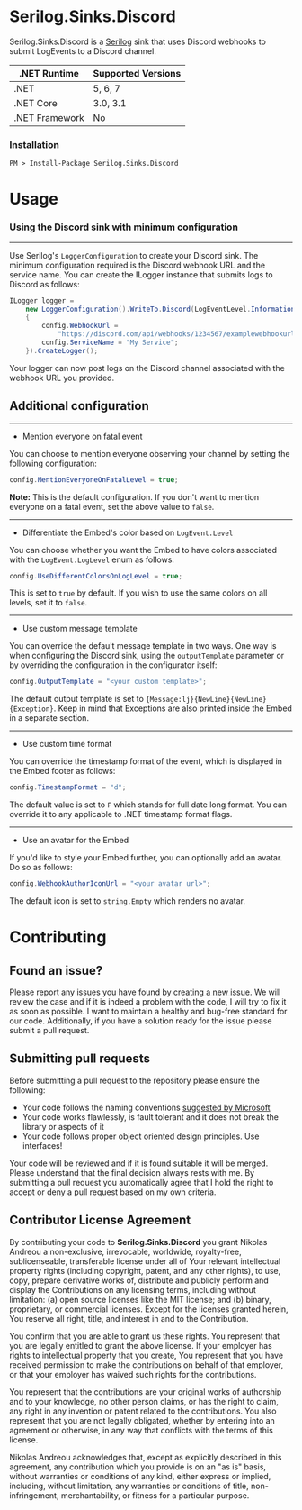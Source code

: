 # Serilog.Sinks.Discord

Serilog.Sinks.Discord is a [Serilog](https://github.com/serilog/serilog) sink that uses Discord webhooks to submit LogEvents to a Discord channel.

| **.NET Runtime** 	| **Supported Versions**   	 |
|------------------	|----------------------------|
| .NET             	| 5, 6, 7                    |
| .NET Core        	| 3.0, 3.1     	             |
| .NET Framework   	| No	                     |

### Installation

```
PM > Install-Package Serilog.Sinks.Discord
```

# Usage

### Using the Discord sink with minimum configuration

---

Use Serilog's `LoggerConfiguration` to create your Discord sink. 
The minimum configuration required is the Discord webhook URL and the service name.
You can create the ILogger instance that submits logs to Discord as follows:

```csharp
ILogger logger = 
    new LoggerConfiguration().WriteTo.Discord(LogEventLevel.Information, config =>
    {
        config.WebhookUrl =
            "https://discord.com/api/webhooks/1234567/examplewebhookurl";
        config.ServiceName = "My Service";
    }).CreateLogger();
```
Your logger can now post logs on the Discord channel associated with the webhook URL you provided.


## Additional configuration

---

* Mention everyone on fatal event

You can choose to mention everyone observing your channel by setting the following configuration:
```csharp
config.MentionEveryoneOnFatalLevel = true;
```

**Note:** This is the default configuration. If you don't want to mention everyone on a fatal event, set the above value to `false`.

---

* Differentiate the Embed's color based on `LogEvent.Level`

You can choose whether you want the Embed to have colors associated with the `LogEvent.LogLevel` enum as follows:
```csharp
config.UseDifferentColorsOnLogLevel = true;
```

This is set to `true` by default. If you wish to use the same colors on all levels, set it to `false`.

---

* Use custom message template

You can override the default message template in two ways. One way is when configuring the Discord sink, using the `outputTemplate` parameter or by overriding the configuration in the configurator itself:

```csharp
config.OutputTemplate = "<your custom template>";
```

The default output template is set to `{Message:lj}{NewLine}{NewLine}{Exception}`. Keep in mind that Exceptions are also printed inside the Embed in a separate section.

---

* Use custom time format

You can override the timestamp format of the event, which is displayed in the Embed footer as follows:

```csharp
config.TimestampFormat = "d";
```

The default value is set to `F` which stands for full date long format. You can override it to any applicable to .NET timestamp format flags.

---

* Use an avatar for the Embed

If you'd like to style your Embed further, you can optionally add an avatar. Do so as follows:

```csharp
config.WebhookAuthorIconUrl = "<your avatar url>";
```

The default icon is set to `string.Empty` which renders no avatar.

# Contributing

## Found an issue?

Please report any issues you have found by [creating a new issue](https://github.com/Codeh4ck/Serilog.Sinks.Discord/issues). We will review the case and if it is indeed a problem with the code, I will try to fix it as soon as possible. I want to maintain a healthy and bug-free standard for our code. Additionally, if you have a solution ready for the issue please submit a pull request.

## Submitting pull requests

Before submitting a pull request to the repository please ensure the following:

* Your code follows the naming conventions [suggested by Microsoft](https://docs.microsoft.com/en-us/dotnet/standard/design-guidelines/naming-guidelines)
* Your code works flawlessly, is fault tolerant and it does not break the library or aspects of it
* Your code follows proper object oriented design principles. Use interfaces!

Your code will be reviewed and if it is found suitable it will be merged. Please understand that the final decision always rests with me. By submitting a pull request you automatically agree that I hold the right to accept or deny a pull request based on my own criteria.

## Contributor License Agreement

By contributing your code to **Serilog.Sinks.Discord** you grant Nikolas Andreou a non-exclusive, irrevocable, worldwide, royalty-free, sublicenseable, transferable license under all of Your relevant intellectual property rights (including copyright, patent, and any other rights), to use, copy, prepare derivative works of, distribute and publicly perform and display the Contributions on any licensing terms, including without limitation: (a) open source licenses like the MIT license; and (b) binary, proprietary, or commercial licenses. Except for the licenses granted herein, You reserve all right, title, and interest in and to the Contribution.

You confirm that you are able to grant us these rights. You represent that you are legally entitled to grant the above license. If your employer has rights to intellectual property that you create, You represent that you have received permission to make the contributions on behalf of that employer, or that your employer has waived such rights for the contributions.

You represent that the contributions are your original works of authorship and to your knowledge, no other person claims, or has the right to claim, any right in any invention or patent related to the contributions. You also represent that you are not legally obligated, whether by entering into an agreement or otherwise, in any way that conflicts with the terms of this license.

Nikolas Andreou acknowledges that, except as explicitly described in this agreement, any contribution which you provide is on an "as is" basis, without warranties or conditions of any kind, either express or implied, including, without limitation, any warranties or conditions of title, non-infringement, merchantability, or fitness for a particular purpose.